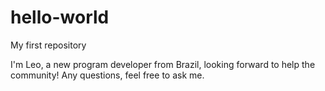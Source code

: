 # hello-world
My first repository

I'm Leo, a new program developer from Brazil, looking forward to help the community! Any questions, feel free to ask me.
